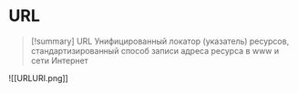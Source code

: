 # URL
> [!summary] URL
> Унифицированный локатор (указатель) ресурсов, стандартизированный способ записи адреса ресурса в www и сети Интернет 


![[URLURI.png]]